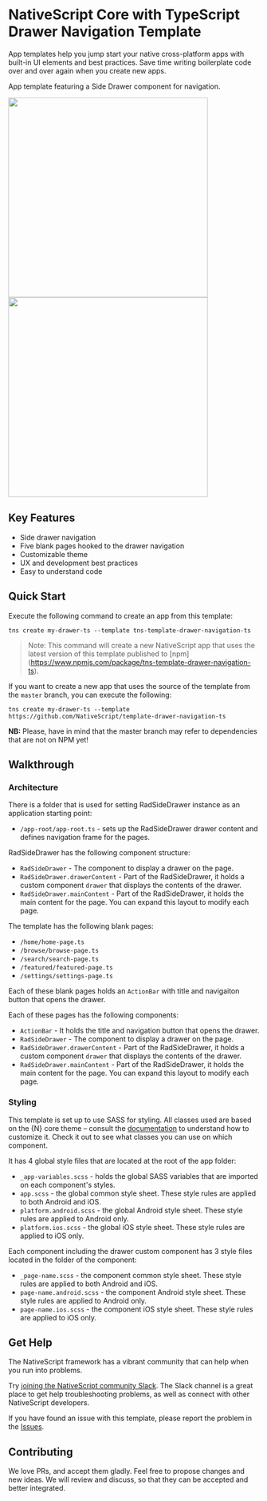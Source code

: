 # NativeScript Core with TypeScript Drawer Navigation Template
App templates help you jump start your native cross-platform apps with built-in UI elements and best practices. Save time writing boilerplate code over and over again when you create new apps.

App template featuring a Side Drawer component for navigation.

<img src="/tools/assets/phone-drawer-ios.png" height="400" /> <img src="/tools/assets/phone-drawer-android.png" height="400" />

## Key Features
- Side drawer navigation
- Five blank pages hooked to the drawer navigation
- Customizable theme
- UX and development best practices
- Easy to understand code

## Quick Start
Execute the following command to create an app from this template:

```
tns create my-drawer-ts --template tns-template-drawer-navigation-ts
```

> Note: This command will create a new NativeScript app that uses the latest version of this template published to [npm] (https://www.npmjs.com/package/tns-template-drawer-navigation-ts).

If you want to create a new app that uses the source of the template from the `master` branch, you can execute the following:

```
tns create my-drawer-ts --template https://github.com/NativeScript/template-drawer-navigation-ts
```

**NB:** Please, have in mind that the master branch may refer to dependencies that are not on NPM yet!

## Walkthrough

### Architecture
There is a folder that is used for setting RadSideDrawer instance as an application starting point:
- `/app-root/app-root.ts` - sets up the RadSideDrawer drawer content and defines navigation frame for the pages.

RadSideDrawer has the following component structure:
- `RadSideDrawer` - The component to display a drawer on the page.
- `RadSideDrawer.drawerContent` - Part of the RadSideDrawer, it holds a custom component `drawer` that displays the contents of the drawer.
- `RadSideDrawer.mainContent` - Part of the RadSideDrawer, it holds the main content for the page. You can expand this layout to modify each page.

The template has the following blank pages:
- `/home/home-page.ts`
- `/browse/browse-page.ts`
- `/search/search-page.ts`
- `/featured/featured-page.ts`
- `/settings/settings-page.ts`

Each of these blank pages holds an `ActionBar` with title and navigaiton button that opens the drawer.

Each of these pages has the following components:
- `ActionBar` - It holds the title and navigation button that opens the drawer.
- `RadSideDrawer` - The component to display a drawer on the page.
- `RadSideDrawer.drawerContent` - Part of the RadSideDrawer, it holds a custom component `drawer` that displays the contents of the drawer.
- `RadSideDrawer.mainContent` - Part of the RadSideDrawer, it holds the main content for the page. You can expand this layout to modify each page.

### Styling
This template is set up to use SASS for styling. All classes used are based on the {N} core theme – consult the [documentation](https://docs.nativescript.org/angular/ui/theme.html#theme) to understand how to customize it. Check it out to see what classes you can use on which component.

It has 4 global style files that are located at the root of the app folder:
- `_app-variables.scss` - holds the global SASS variables that are imported on each component's styles.
- `app.scss` - the global common style sheet. These style rules are applied to both Android and iOS.
- `platform.android.scss` - the global Android style sheet. These style rules are applied to Android only.
- `platform.ios.scss` - the global iOS style sheet. These style rules are applied to iOS only.

Each component including the drawer custom component has 3 style files located in the folder of the component:
- `_page-name.scss` - the component common style sheet. These style rules are applied to both Android and iOS.
- `page-name.android.scss` - the component Android style sheet. These style rules are applied to Android only.
- `page-name.ios.scss` - the component iOS style sheet. These style rules are applied to iOS only.

## Get Help
The NativeScript framework has a vibrant community that can help when you run into problems.

Try [joining the NativeScript community Slack](http://developer.telerik.com/wp-login.php?action=slack-invitation). The Slack channel is a great place to get help troubleshooting problems, as well as connect with other NativeScript developers.

If you have found an issue with this template, please report the problem in the   [Issues](https://github.com/NativeScript/template-drawer-navigation-ts/issues).

## Contributing

We love PRs, and accept them gladly. Feel free to propose changes and new ideas. We will review and discuss, so that they can be accepted and better integrated.
